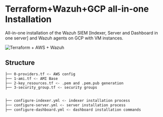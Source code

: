 # Terraform+Wazuh+GCP all-in-one Installation

All-in-one installation of the Wazuh SIEM [Indexer, Server and Dashboard in one server] and Wazuh agents on GCP with VM instances.

![Terraform + AWS + Wazuh](link_to_your_image_here)

## Structure

```bash
├── 0-providers.tf <- AWS config
├── 1-ami.tf <- AMI Base
├── 2-key_resources.tf <- .pem and .pem.pub generation
├── 3-security_group.tf <- security groups


├── configure-indexer.yml <- indexer installation process
├── configure-server.yml <- server installation process
├── configure-dashboard.yml <- dashboard installation commands
